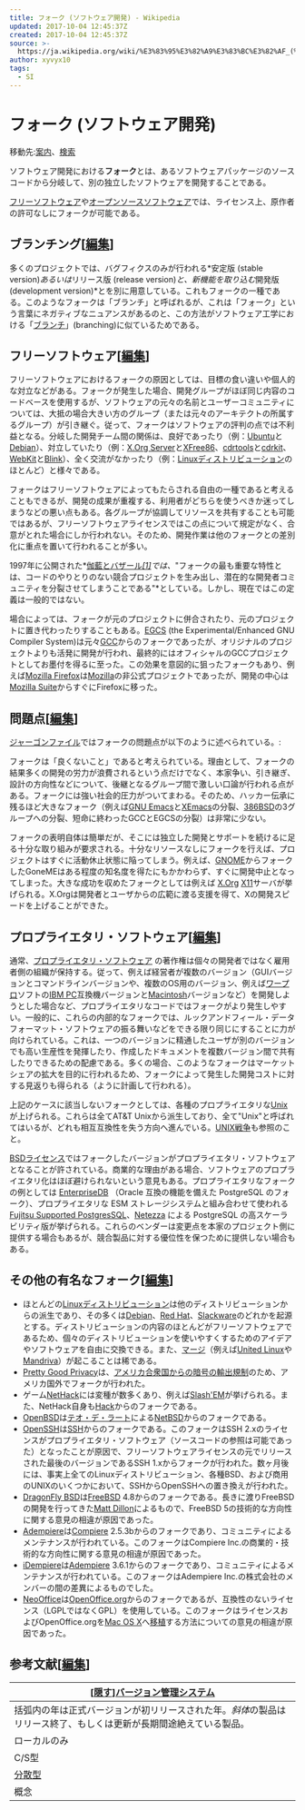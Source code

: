 ```yaml
---
title: フォーク (ソフトウェア開発) - Wikipedia
updated: 2017-10-04 12:45:37Z
created: 2017-10-04 12:45:37Z
source: >-
  https://ja.wikipedia.org/wiki/%E3%83%95%E3%82%A9%E3%83%BC%E3%82%AF_(%E3%82%BD%E3%83%95%E3%83%88%E3%82%A6%E3%82%A7%E3%82%A2%E9%96%8B%E7%99%BA)
author: xyvyx10
tags:
  - SI
---
```


# フォーク (ソフトウェア開発)

移動先:[案内](https://ja.wikipedia.org/wiki/%E3%83%95%E3%82%A9%E3%83%BC%E3%82%AF_(%E3%82%BD%E3%83%95%E3%83%88%E3%82%A6%E3%82%A7%E3%82%A2%E9%96%8B%E7%99%BA)#mw-head)、[検索](https://ja.wikipedia.org/wiki/%E3%83%95%E3%82%A9%E3%83%BC%E3%82%AF_(%E3%82%BD%E3%83%95%E3%83%88%E3%82%A6%E3%82%A7%E3%82%A2%E9%96%8B%E7%99%BA)#p-search)

ソフトウェア開発における**フォーク**とは、あるソフトウェアパッケージのソースコードから分岐して、別の独立したソフトウェアを開発することである。

[フリーソフトウェア](https://ja.wikipedia.org/wiki/%E3%83%95%E3%83%AA%E3%83%BC%E3%82%BD%E3%83%95%E3%83%88%E3%82%A6%E3%82%A7%E3%82%A2)や[オープンソースソフトウェア](https://ja.wikipedia.org/wiki/%E3%82%AA%E3%83%BC%E3%83%97%E3%83%B3%E3%82%BD%E3%83%BC%E3%82%B9%E3%82%BD%E3%83%95%E3%83%88%E3%82%A6%E3%82%A7%E3%82%A2)では、ライセンス上、原作者の許可なしにフォークが可能である。

## ブランチング[[編集](https://ja.wikipedia.org/w/index.php?title=%E3%83%95%E3%82%A9%E3%83%BC%E3%82%AF_(%E3%82%BD%E3%83%95%E3%83%88%E3%82%A6%E3%82%A7%E3%82%A2%E9%96%8B%E7%99%BA)&action=edit&section=1)]

多くのプロジェクトでは、バグフィクスのみが行われる*安定版 (stable version)*あるいは*リリース版 (release version)*と、新機能を取り込む*開発版 (development version)*とを別に用意している。これもフォークの一種である。このようなフォークは「ブランチ」と呼ばれるが、これは「フォーク」という言葉にネガティブなニュアンスがあるのと、この方法がソフトウェア工学における「[ブランチ](https://ja.wikipedia.org/wiki/%E3%83%96%E3%83%A9%E3%83%B3%E3%83%81_(%E3%82%BD%E3%83%95%E3%83%88%E3%82%A6%E3%82%A7%E3%82%A2))」(branching)に似ているためである。

## フリーソフトウェア[[編集](https://ja.wikipedia.org/w/index.php?title=%E3%83%95%E3%82%A9%E3%83%BC%E3%82%AF_(%E3%82%BD%E3%83%95%E3%83%88%E3%82%A6%E3%82%A7%E3%82%A2%E9%96%8B%E7%99%BA)&action=edit&section=2)]

フリーソフトウェアにおけるフォークの原因としては、目標の食い違いや個人的な対立などがある。フォークが発生した場合、開発グループがほぼ同じ内容のコードベースを使用するが、ソフトウェアの元々の名前とユーザーコミュニティについては、大抵の場合大きい方のグループ（または元々のアーキテクトの所属するグループ）が引き継ぐ。従って、フォークはソフトウェアの評判の点では不利益となる。分岐した開発チーム間の関係は、良好であったり（例：[Ubuntu](https://ja.wikipedia.org/wiki/Ubuntu_Linux)と[Debian](https://ja.wikipedia.org/wiki/Debian)）、対立していたり（例：[X.Org Server](https://ja.wikipedia.org/wiki/X.Org_Server)と[XFree86](https://ja.wikipedia.org/wiki/XFree86)、[cdrtools](https://ja.wikipedia.org/w/index.php?title=Cdrtools&action=edit&redlink=1)と[cdrkit](https://ja.wikipedia.org/wiki/Cdrkit)、[WebKit](https://ja.wikipedia.org/wiki/WebKit)と[Blink](https://ja.wikipedia.org/wiki/Blink_(%E3%83%AC%E3%83%B3%E3%83%80%E3%83%AA%E3%83%B3%E3%82%B0%E3%82%A8%E3%83%B3%E3%82%B8%E3%83%B3))）、全く交流がなかったり（例：[Linuxディストリビューション](https://ja.wikipedia.org/wiki/Linux%E3%83%87%E3%82%A3%E3%82%B9%E3%83%88%E3%83%AA%E3%83%93%E3%83%A5%E3%83%BC%E3%82%B7%E3%83%A7%E3%83%B3)のほとんど）と様々である。

フォークはフリーソフトウェアによってもたらされる自由の一種であると考えることもできるが、開発の成果が重複する、利用者がどちらを使うべきか迷ってしまうなどの悪い点もある。各グループが協調してリソースを共有することも可能ではあるが、フリーソフトウェアライセンスではこの点について規定がなく、合意がとれた場合にしか行われない。そのため、開発作業は他のフォークとの差別化に重点を置いて行われることが多い。

1997年に公開された*[伽藍とバザール](https://ja.wikipedia.org/wiki/%E4%BC%BD%E8%97%8D%E3%81%A8%E3%83%90%E3%82%B6%E3%83%BC%E3%83%AB)*[[1]](http://www.catb.org/~esr/writings/cathedral-bazaar/homesteading/ar01s03.html)では、*"フォークの最も重要な特性とは、コードのやりとりのない競合プロジェクトを生み出し、潜在的な開発者コミュニティを分裂させてしまうことである"*としている。しかし、現在ではこの定義は一般的ではない。

場合によっては、フォークが元のプロジェクトに併合されたり、元のプロジェクトに置き代わったりすることもある。[EGCS](https://ja.wikipedia.org/w/index.php?title=EGCS&action=edit&redlink=1) (the Experimental/Enhanced GNU Compiler System)は元々[GCC](https://ja.wikipedia.org/wiki/GNU%E3%82%B3%E3%83%B3%E3%83%91%E3%82%A4%E3%83%A9%E3%82%B3%E3%83%AC%E3%82%AF%E3%82%B7%E3%83%A7%E3%83%B3)からのフォークであったが、オリジナルのプロジェクトよりも活発に開発が行われ、最終的にはオフィシャルのGCCプロジェクトとしてお墨付を得るに至った。この効果を意図的に狙ったフォークもあり、例えば[Mozilla Firefox](https://ja.wikipedia.org/wiki/Mozilla_Firefox)は[Mozilla](https://ja.wikipedia.org/wiki/Mozilla)の非公式プロジェクトであったが、開発の中心は[Mozilla Suite](https://ja.wikipedia.org/wiki/Mozilla_Suite)からすぐにFirefoxに移った。

## 問題点[[編集](https://ja.wikipedia.org/w/index.php?title=%E3%83%95%E3%82%A9%E3%83%BC%E3%82%AF_(%E3%82%BD%E3%83%95%E3%83%88%E3%82%A6%E3%82%A7%E3%82%A2%E9%96%8B%E7%99%BA)&action=edit&section=3)]

[ジャーゴンファイル](https://ja.wikipedia.org/wiki/%E3%82%B8%E3%83%A3%E3%83%BC%E3%82%B4%E3%83%B3%E3%83%95%E3%82%A1%E3%82%A4%E3%83%AB)ではフォークの問題点が以下のように述べられている。:

フォークは「良くないこと」であると考えられている。理由として、フォークの結果多くの開発の労力が浪費されるという点だけでなく、本家争い、引き継ぎ、設計の方向性などについて、後継となるグループ間で激しい口論が行われる点がある。フォークには強い社会的圧力がついてまわる。そのため、ハッカー伝承に残るほど大きなフォーク（例えば[GNU Emacs](https://ja.wikipedia.org/wiki/GNU_Emacs)と[XEmacs](https://ja.wikipedia.org/wiki/XEmacs)の分裂、[386BSD](https://ja.wikipedia.org/wiki/386BSD)の3グループへの分裂、短命に終わったGCCとEGCSの分裂）は非常に少ない。

フォークの表明自体は簡単だが、そこには独立した開発とサポートを続けるに足る十分な取り組みが要求される。十分なリソースなしにフォークを行えば、プロジェクトはすぐに活動休止状態に陥ってしまう。例えば、[GNOME](https://ja.wikipedia.org/wiki/GNOME)からフォークしたGoneMEはある程度の知名度を得たにもかかわらず、すぐに開発中止となってしまった。大きな成功を収めたフォークとしては例えば [X.Org](https://ja.wikipedia.org/wiki/X.Org_Server)  [X11](https://ja.wikipedia.org/wiki/X_Window_System)サーバが挙げられる。X.Orgは開発者とユーザからの広範に渡る支援を得て、Xの開発スピードを上げることができた。

## プロプライエタリ・ソフトウェア[[編集](https://ja.wikipedia.org/w/index.php?title=%E3%83%95%E3%82%A9%E3%83%BC%E3%82%AF_(%E3%82%BD%E3%83%95%E3%83%88%E3%82%A6%E3%82%A7%E3%82%A2%E9%96%8B%E7%99%BA)&action=edit&section=4)]

通常、[プロプライエタリ・ソフトウェア](https://ja.wikipedia.org/wiki/%E3%83%97%E3%83%AD%E3%83%97%E3%83%A9%E3%82%A4%E3%82%A8%E3%82%BF%E3%83%AA%E3%83%BB%E3%82%BD%E3%83%95%E3%83%88%E3%82%A6%E3%82%A7%E3%82%A2) の著作権は個々の開発者ではなく雇用者側の組織が保持する。従って、例えば経営者が複数のバージョン（GUIバージョンとコマンドラインバージョンや、複数のOS用のバージョン、例えば[ワープロ](https://ja.wikipedia.org/wiki/%E3%83%AF%E3%83%BC%E3%83%89%E3%83%97%E3%83%AD%E3%82%BB%E3%83%83%E3%82%B5)ソフトの[IBM PC](https://ja.wikipedia.org/wiki/IBM_PC)互換機バージョンと[Macintosh](https://ja.wikipedia.org/wiki/Apple_Macintosh)バージョンなど）を開発しようとした場合など、プロプライエタリなコードではフォークがより発生しやすい。一般的に、これらの内部的なフォークでは、ルックアンドフィール・データフォーマット・ソフトウェアの振る舞いなどをできる限り同じにすることに力が向けられている。これは、一つのバージョンに精通したユーザが別のバージョンでも高い生産性を発揮したり、作成したドキュメントを複数バージョン間で共有したりできるための配慮である。多くの場合、このようなフォークはマーケットシェアの拡大を目的に行われるため、フォークによって発生した開発コストに対する見返りも得られる（ように計画して行われる）。

上記のケースに該当しないフォークとしては、各種のプロプライエタリな[Unix](https://ja.wikipedia.org/wiki/Unix)が上げられる。これらは全てAT&T Unixから派生しており、全て"Unix"と呼ばれてはいるが、どれも相互互換性を失う方向へ進んでいる。[UNIX戦争](https://ja.wikipedia.org/wiki/UNIX%E6%88%A6%E4%BA%89)も参照のこと。

[BSDライセンス](https://ja.wikipedia.org/wiki/BSD%E3%83%A9%E3%82%A4%E3%82%BB%E3%83%B3%E3%82%B9)ではフォークしたバージョンがプロプライエタリ・ソフトウェアとなることが許されている。商業的な理由がある場合、ソフトウェアのプロプライエタリ化はほぼ避けられないという意見もある。プロプライエタリなフォークの例としては [EnterpriseDB](http://www.enterprisedb.com/) （Oracle 互換の機能を備えた PostgreSQL のフォーク）、プロプライエタリな ESM ストレージシステムと組み合わせて使われる [Fujitsu Supported PostgresSQL](http://www.fastware.com.au/docs/FujitsuSupportedPostreSQLWhitePaperV1_02.pdf)、[Netezza](http://www.netezza.com/media/2004/Weblog.htm) による PostgreSQL の高スケーラビリティ版が挙げられる。これらのベンダーは変更点を本家のプロジェクト側に提供する場合もあるが、競合製品に対する優位性を保つために提供しない場合もある。

## その他の有名なフォーク[[編集](https://ja.wikipedia.org/w/index.php?title=%E3%83%95%E3%82%A9%E3%83%BC%E3%82%AF_(%E3%82%BD%E3%83%95%E3%83%88%E3%82%A6%E3%82%A7%E3%82%A2%E9%96%8B%E7%99%BA)&action=edit&section=5)]

- ほとんどの[Linuxディストリビューション](https://ja.wikipedia.org/wiki/Linux%E3%83%87%E3%82%A3%E3%82%B9%E3%83%88%E3%83%AA%E3%83%93%E3%83%A5%E3%83%BC%E3%82%B7%E3%83%A7%E3%83%B3)は他のディストリビューションからの派生であり、その多くは[Debian](https://ja.wikipedia.org/wiki/Debian)、[Red Hat](https://ja.wikipedia.org/wiki/Red_Hat_Linux)、[Slackware](https://ja.wikipedia.org/wiki/Slackware)のどれかを起源とする。ディストリビューションの内容のほとんどがフリーソフトウェアであるため、個々のディストリビューションを使いやすくするためのアイデアやソフトウェアを自由に交換できる。また、[マージ](https://ja.wikipedia.org/wiki/%E3%83%9E%E3%83%BC%E3%82%B8)（例えば[United Linux](https://ja.wikipedia.org/wiki/United_Linux)や[Mandriva](https://ja.wikipedia.org/wiki/Mandriva)）が起こることは稀である。
- [Pretty Good Privacy](https://ja.wikipedia.org/wiki/Pretty_Good_Privacy)は、[アメリカ合衆国からの暗号の輸出規制](https://ja.wikipedia.org/wiki/%E3%82%A2%E3%83%A1%E3%83%AA%E3%82%AB%E5%90%88%E8%A1%86%E5%9B%BD%E3%81%8B%E3%82%89%E3%81%AE%E6%9A%97%E5%8F%B7%E3%81%AE%E8%BC%B8%E5%87%BA%E8%A6%8F%E5%88%B6)のため、アメリカ国外でフォークが行われた。
- ゲーム[NetHack](https://ja.wikipedia.org/wiki/NetHack)には変種が数多くあり、例えば[Slash'EM](https://ja.wikipedia.org/w/index.php?title=Slash%27EM&action=edit&redlink=1)が挙げられる。また、NetHack自身も[Hack](https://ja.wikipedia.org/wiki/Hack)からのフォークである。
- [OpenBSD](https://ja.wikipedia.org/wiki/OpenBSD)は[テオ・デ・ラート](https://ja.wikipedia.org/wiki/%E3%83%86%E3%82%AA%E3%83%BB%E3%83%87%E3%83%BB%E3%83%A9%E3%83%BC%E3%83%88)による[NetBSD](https://ja.wikipedia.org/wiki/NetBSD)からのフォークである。
- [OpenSSH](https://ja.wikipedia.org/wiki/OpenSSH)は[SSH](https://ja.wikipedia.org/wiki/Secure_Shell)からのフォークである。このフォークはSSH 2.xのライセンスがプロプライエタリ・ソフトウェア（ソースコードの参照は可能であった）となったことが原因で、フリーソフトウェアライセンスの元でリリースされた最後のバージョンであるSSH 1.xからフォークが行われた。数ヶ月後には、事実上全てのLinuxディストリビューション、各種BSD、および商用のUNIXのいくつかにおいて、SSHからOpenSSHへの置き換えが行われた。
- [DragonFly BSD](https://ja.wikipedia.org/wiki/DragonFly_BSD)は[FreeBSD](https://ja.wikipedia.org/wiki/FreeBSD) 4.8からのフォークである。長きに渡りFreeBSDの開発を行ってきた[Matt Dillon](https://ja.wikipedia.org/w/index.php?title=Matt_Dillon_(computer_scientist)&action=edit&redlink=1)によるもので、FreeBSD 5の技術的な方向性に関する意見の相違が原因であった。
- [Adempiere](https://ja.wikipedia.org/wiki/Adempiere)は[Compiere](https://ja.wikipedia.org/wiki/Compiere) 2.5.3bからのフォークであり、コミュニティによるメンテナンスが行われている。このフォークはCompiere Inc.の商業的・技術的な方向性に関する意見の相違が原因であった。
- [iDempiere](https://ja.wikipedia.org/w/index.php?title=IDempiere&action=edit&redlink=1)は[Adempiere](https://ja.wikipedia.org/wiki/Adempiere) 3.6.1からのフォークであり、コミュニティによるメンテナンスが行われている。このフォークはAdempiere Inc.の株式会社のメンバーの間の差異によるものでした。
- [NeoOffice](https://ja.wikipedia.org/wiki/NeoOffice)は[OpenOffice.org](https://ja.wikipedia.org/wiki/OpenOffice.org)からのフォークであるが、互換性のないライセンス（LGPLではなくGPL）を使用している。このフォークはライセンスおよびOpenOffice.orgを[Mac OS X](https://ja.wikipedia.org/wiki/MacOS)へ[移植](https://ja.wikipedia.org/wiki/%E7%A7%BB%E6%A4%8D_(%E3%82%BD%E3%83%95%E3%83%88%E3%82%A6%E3%82%A7%E3%82%A2))する方法についての意見の相違が原因であった。

## 参考文献[[編集](https://ja.wikipedia.org/w/index.php?title=%E3%83%95%E3%82%A9%E3%83%BC%E3%82%AF_(%E3%82%BD%E3%83%95%E3%83%88%E3%82%A6%E3%82%A7%E3%82%A2%E9%96%8B%E7%99%BA)&action=edit&section=6)]

| [[隠す](https://ja.wikipedia.org/wiki/%E3%83%95%E3%82%A9%E3%83%BC%E3%82%AF_(%E3%82%BD%E3%83%95%E3%83%88%E3%82%A6%E3%82%A7%E3%82%A2%E9%96%8B%E7%99%BA)#)][バージョン管理システム](https://ja.wikipedia.org/wiki/%E3%83%90%E3%83%BC%E3%82%B8%E3%83%A7%E3%83%B3%E7%AE%A1%E7%90%86%E3%82%B7%E3%82%B9%E3%83%86%E3%83%A0) |
| --- |
| 括弧内の年は正式バージョンが初リリースされた年。*斜体*の製品はリリース終了、もしくは更新が長期間途絶えている製品。 |
| ローカルのみ |     |     |
| C/S型 |     |
| [分散型](https://ja.wikipedia.org/wiki/%E5%88%86%E6%95%A3%E5%9E%8B%E3%83%90%E3%83%BC%E3%82%B8%E3%83%A7%E3%83%B3%E7%AE%A1%E7%90%86%E3%82%B7%E3%82%B9%E3%83%86%E3%83%A0) |     |
| 概念  |     |